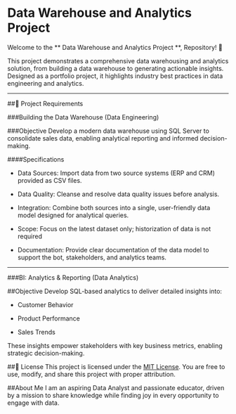 # Data Warehouse and Analytics Project 

Welcome to the ** Data Warehouse and Analytics Project **,  Repository! 🚀

This project demonstrates a comprehensive data warehousing and analytics solution, from building a data warehouse to generating actionable insights. Designed as a portfolio project, it highlights industry best practices in data engineering and analytics.

---
##🚀 Project Requirements

###Building the Data Warehouse (Data Engineering)

###Objective
Develop a modern data warehouse using SQL Server to consolidate sales data, enabling analytical reporting and informed decision-making.


####Specifications
- Data Sources: Import data from two source systems (ERP and CRM) provided as CSV files.

- Data Quality: Cleanse and resolve data quality issues before analysis.

- Integration: Combine both sources into a single, user-friendly data model designed for analytical queries.

- Scope: Focus on the latest dataset only; historization of data is not required

- Documentation: Provide clear documentation of the data model to support the bot, stakeholders, and analytics teams.


----

###BI: Analytics & Reporting (Data Analytics)

##Objective 
Develop SQL-based analytics to deliver detailed insights into:

- Customer Behavior

- Product Performance

- Sales Trends

These insights empower stakeholders with key business metrics, enabling strategic decision-making.


##🪪 License 
This project is licensed under the [MIT License](LICENSE). You are free to use, modify, and share this project with proper attribution.

##About Me
I am an aspiring Data Analyst and passionate educator, driven by a mission to share knowledge while finding joy in every opportunity to engage with data.

